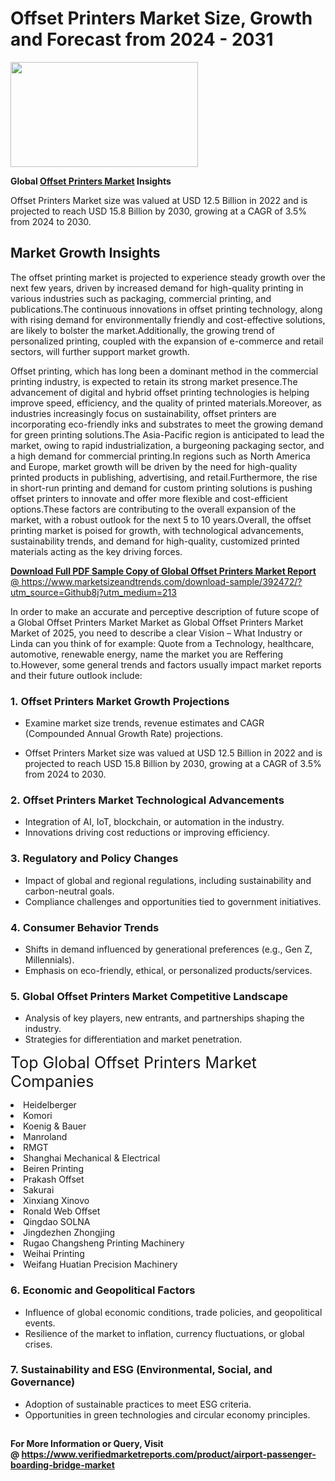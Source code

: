 <H1>Offset Printers Market Size, Growth and Forecast from 2024 - 2031</H1><img class="aligncenter size-medium wp-image-584254" src="https://thirdeyenews.in/wp-content/uploads/2024/09/Global-Market-Research-300x168.jpeg" alt="" width="300" height="168" /><p><strong>Global&nbsp;<a href="https://www.marketsizeandtrends.com/download-sample/392472/?utm_source=Github8j?utm_medium=213">Offset Printers Market</a> Insights</strong></p><p>Offset Printers Market size was valued at USD 12.5 Billion in 2022 and is projected to reach USD 15.8 Billion by 2030, growing at a CAGR of 3.5% from 2024 to 2030.</p><p><h2>Market Growth Insights</h2> <p>The offset printing market is projected to experience steady growth over the next few years, driven by increased demand for high-quality printing in various industries such as packaging, commercial printing, and publications.The continuous innovations in offset printing technology, along with rising demand for environmentally friendly and cost-effective solutions, are likely to bolster the market.Additionally, the growing trend of personalized printing, coupled with the expansion of e-commerce and retail sectors, will further support market growth.</p> <p><a href="download-sample-link"></a></p> <p>Offset printing, which has long been a dominant method in the commercial printing industry, is expected to retain its strong market presence.The advancement of digital and hybrid offset printing technologies is helping improve speed, efficiency, and the quality of printed materials.Moreover, as industries increasingly focus on sustainability, offset printers are incorporating eco-friendly inks and substrates to meet the growing demand for green printing solutions.The Asia-Pacific region is anticipated to lead the market, owing to rapid industrialization, a burgeoning packaging sector, and a high demand for commercial printing.In regions such as North America and Europe, market growth will be driven by the need for high-quality printed products in publishing, advertising, and retail.Furthermore, the rise in short-run printing and demand for custom printing solutions is pushing offset printers to innovate and offer more flexible and cost-efficient options.These factors are contributing to the overall expansion of the market, with a robust outlook for the next 5 to 10 years.Overall, the offset printing market is poised for growth, with technological advancements, sustainability trends, and demand for high-quality, customized printed materials acting as the key driving forces.</p> <p><a href="get-more-link"></p><p><span class=""><strong>Download Full PDF Sample Copy of Global Offset Printers Market Report</strong> @ <a href="https://www.marketsizeandtrends.com/download-sample/392472/?utm_source=Github8j?utm_medium=213" target="_blank">https://www.marketsizeandtrends.com/download-sample/392472/?utm_source=Github8j?utm_medium=213</a></span></p><p>In order to make an accurate and perceptive description of future scope of a Global&nbsp;Offset Printers Market Market as Global&nbsp;Offset Printers Market Market of 2025, you need to describe a clear Vision &ndash; What Industry or Linda can you think of for example: Quote from a Technology, healthcare, automotive, renewable energy, name the market you are Reffering to.However, some general trends and factors usually impact market reports and their future outlook include:</p><h3>1.&nbsp;<strong>Offset Printers Market Growth Projections</strong></h3><ul><li>Examine market size trends, revenue estimates and CAGR (Compounded Annual Growth Rate) projections.</li><li><p>Offset Printers Market size was valued at USD 12.5 Billion in 2022 and is projected to reach USD 15.8 Billion by 2030, growing at a CAGR of 3.5% from 2024 to 2030.</p></li></ul><h3>2.&nbsp;<strong>Offset Printers Market Technological Advancements</strong></h3><ul><li>Integration of AI, IoT, blockchain, or automation in the industry.</li><li>Innovations driving cost reductions or improving efficiency.</li></ul><h3>3.&nbsp;<strong>Regulatory and Policy Changes</strong></h3><ul><li>Impact of global and regional regulations, including sustainability and carbon-neutral goals.</li><li>Compliance challenges and opportunities tied to government initiatives.</li></ul><h3>4.&nbsp;<strong>Consumer Behavior Trends</strong></h3><ul><li>Shifts in demand influenced by generational preferences (e.g., Gen Z, Millennials).</li><li>Emphasis on eco-friendly, ethical, or personalized products/services.</li></ul><h3>5.&nbsp;<strong>Global Offset Printers Market Competitive Landscape</strong></h3><ul><li>Analysis of key players, new entrants, and partnerships shaping the industry.</li><li>Strategies for differentiation and market penetration.</li></ul><p data-pm-slice="1 1 []"><span style="color: inherit; font-family: inherit; font-size: 25px;">Top Global Offset Printers Market Companies</span></p><div class="" data-test-id=""><p><li>Heidelberger</li><li> Komori</li><li> Koenig & Bauer</li><li> Manroland</li><li> RMGT</li><li> Shanghai Mechanical & Electrical</li><li> Beiren Printing</li><li> Prakash Offset</li><li> Sakurai</li><li> Xinxiang Xinovo</li><li> Ronald Web Offset</li><li> Qingdao SOLNA</li><li> Jingdezhen Zhongjing</li><li> Rugao Changsheng Printing Machinery</li><li> Weihai Printing</li><li> Weifang Huatian Precision Machinery</li></p></div><h3>6.&nbsp;<strong>Economic and Geopolitical Factors</strong></h3><ul><li>Influence of global economic conditions, trade policies, and geopolitical events.</li><li>Resilience of the market to inflation, currency fluctuations, or global crises.</li></ul><h3>7.&nbsp;<strong>Sustainability and ESG (Environmental, Social, and Governance)</strong></h3><ul><li>Adoption of sustainable practices to meet ESG criteria.</li><li>Opportunities in green technologies and circular economy principles.</li></ul><h2><strong style="font-size: 14px;">For More Information or Query, Visit @&nbsp;</strong><a style="background-color: #ffffff; font-size: 14px;" href="https://www.marketsizeandtrends.com/report/offset-printers-market/" target="_blank">https://www.verifiedmarketreports.com/product/airport-passenger-boarding-bridge-market</a></h2>